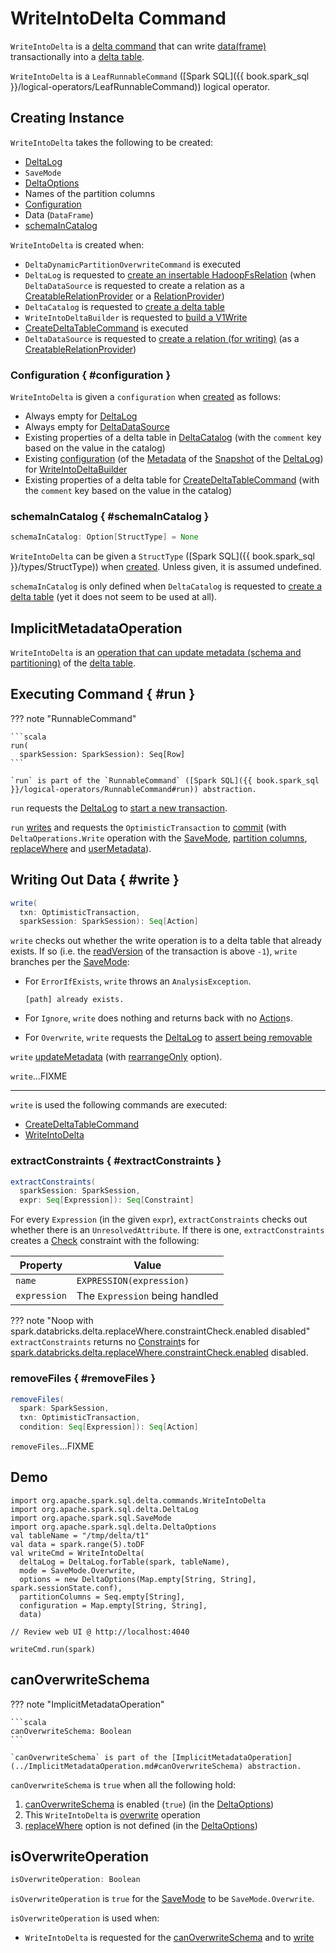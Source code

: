 # WriteIntoDelta Command

`WriteIntoDelta` is a [delta command](DeltaCommand.md) that can write [data(frame)](#data) transactionally into a [delta table](#deltaLog).

`WriteIntoDelta` is a `LeafRunnableCommand` ([Spark SQL]({{ book.spark_sql }}/logical-operators/LeafRunnableCommand)) logical operator.

## Creating Instance

`WriteIntoDelta` takes the following to be created:

* <span id="deltaLog"> [DeltaLog](../DeltaLog.md)
* <span id="mode"> `SaveMode`
* <span id="options"> [DeltaOptions](../delta/DeltaOptions.md)
* <span id="partitionColumns"> Names of the partition columns
* [Configuration](#configuration)
* <span id="data"> Data (`DataFrame`)
* [schemaInCatalog](#schemaInCatalog)

`WriteIntoDelta` is created when:

* `DeltaDynamicPartitionOverwriteCommand` is executed
* `DeltaLog` is requested to [create an insertable HadoopFsRelation](../DeltaLog.md#createRelation) (when `DeltaDataSource` is requested to create a relation as a [CreatableRelationProvider](../delta/DeltaDataSource.md#CreatableRelationProvider) or a [RelationProvider](../delta/DeltaDataSource.md#RelationProvider))
* `DeltaCatalog` is requested to [create a delta table](../DeltaCatalog.md#createDeltaTable)
* `WriteIntoDeltaBuilder` is requested to [build a V1Write](../WriteIntoDeltaBuilder.md#build)
* [CreateDeltaTableCommand](CreateDeltaTableCommand.md) is executed
* `DeltaDataSource` is requested to [create a relation (for writing)](../delta/DeltaDataSource.md#CreatableRelationProvider-createRelation) (as a [CreatableRelationProvider](../delta/DeltaDataSource.md#CreatableRelationProvider))

### Configuration { #configuration }

`WriteIntoDelta` is given a `configuration` when [created](#creating-instance) as follows:

* Always empty for [DeltaLog](../DeltaLog.md#createRelation)
* Always empty for [DeltaDataSource](../delta/DeltaDataSource.md#createRelation)
* Existing properties of a delta table in [DeltaCatalog](../DeltaCatalog.md#createDeltaTable) (with the `comment` key based on the value in the catalog)
* Existing [configuration](../Metadata.md#configuration) (of the [Metadata](../Snapshot.md#metadata) of the [Snapshot](../DeltaLog.md#snapshot) of the [DeltaLog](../WriteIntoDeltaBuilder.md#log)) for [WriteIntoDeltaBuilder](../WriteIntoDeltaBuilder.md#build)
* Existing properties of a delta table for [CreateDeltaTableCommand](CreateDeltaTableCommand.md) (with the `comment` key based on the value in the catalog)

### schemaInCatalog { #schemaInCatalog }

```scala
schemaInCatalog: Option[StructType] = None
```

`WriteIntoDelta` can be given a `StructType` ([Spark SQL]({{ book.spark_sql }}/types/StructType)) when [created](#creating-instance). Unless given, it is assumed undefined.

`schemaInCatalog` is only defined when `DeltaCatalog` is requested to [create a delta table](../DeltaCatalog.md#createDeltaTable) (yet it does not seem to be used at all).

## ImplicitMetadataOperation

`WriteIntoDelta` is an [operation that can update metadata (schema and partitioning)](../ImplicitMetadataOperation.md) of the [delta table](#deltaLog).

## Executing Command { #run }

??? note "RunnableCommand"

    ```scala
    run(
      sparkSession: SparkSession): Seq[Row]
    ```

    `run` is part of the `RunnableCommand` ([Spark SQL]({{ book.spark_sql }}/logical-operators/RunnableCommand#run)) abstraction.

`run` requests the [DeltaLog](#deltaLog) to [start a new transaction](../DeltaLog.md#withNewTransaction).

`run` [writes](#write) and requests the `OptimisticTransaction` to [commit](../OptimisticTransactionImpl.md#commit) (with `DeltaOperations.Write` operation with the [SaveMode](#mode), [partition columns](#partitionColumns), [replaceWhere](../delta/options.md#replaceWhere) and [userMetadata](../delta/options.md#userMetadata)).

## Writing Out Data { #write }

```scala
write(
  txn: OptimisticTransaction,
  sparkSession: SparkSession): Seq[Action]
```

`write` checks out whether the write operation is to a delta table that already exists. If so (i.e. the [readVersion](../OptimisticTransactionImpl.md#readVersion) of the transaction is above `-1`), `write` branches per the [SaveMode](#mode):

* For `ErrorIfExists`, `write` throws an `AnalysisException`.

    ```text
    [path] already exists.
    ```

* For `Ignore`, `write` does nothing and returns back with no [Action](../Action.md)s.

* For `Overwrite`, `write` requests the [DeltaLog](#deltaLog) to [assert being removable](../DeltaLog.md#assertRemovable)

`write` [updateMetadata](../ImplicitMetadataOperation.md#updateMetadata) (with [rearrangeOnly](../delta/DeltaWriteOptionsImpl.md#rearrangeOnly) option).

`write`...FIXME

---

`write` is used the following commands are executed:

* [CreateDeltaTableCommand](CreateDeltaTableCommand.md)
* [WriteIntoDelta](#run)

### extractConstraints { #extractConstraints }

```scala
extractConstraints(
  sparkSession: SparkSession,
  expr: Seq[Expression]): Seq[Constraint]
```

For every `Expression` (in the given `expr`), `extractConstraints` checks out whether there is an `UnresolvedAttribute`. If there is one, `extractConstraints` creates a [Check](../constraints/Check.md) constraint with the following:

Property | Value
---------|------
 `name` | `EXPRESSION(expression)`
 `expression` | The `Expression` being handled

??? note "Noop with spark.databricks.delta.replaceWhere.constraintCheck.enabled disabled"
    `extractConstraints` returns no [Constraint](../constraints/Constraint.md)s for [spark.databricks.delta.replaceWhere.constraintCheck.enabled](../configuration-properties/index.md#replaceWhere.constraintCheck.enabled) disabled.

### removeFiles { #removeFiles }

```scala
removeFiles(
  spark: SparkSession,
  txn: OptimisticTransaction,
  condition: Seq[Expression]): Seq[Action]
```

`removeFiles`...FIXME

## Demo

```text
import org.apache.spark.sql.delta.commands.WriteIntoDelta
import org.apache.spark.sql.delta.DeltaLog
import org.apache.spark.sql.SaveMode
import org.apache.spark.sql.delta.DeltaOptions
val tableName = "/tmp/delta/t1"
val data = spark.range(5).toDF
val writeCmd = WriteIntoDelta(
  deltaLog = DeltaLog.forTable(spark, tableName),
  mode = SaveMode.Overwrite,
  options = new DeltaOptions(Map.empty[String, String], spark.sessionState.conf),
  partitionColumns = Seq.empty[String],
  configuration = Map.empty[String, String],
  data)

// Review web UI @ http://localhost:4040

writeCmd.run(spark)
```

## <span id="canOverwriteSchema"> canOverwriteSchema

??? note "ImplicitMetadataOperation"

    ```scala
    canOverwriteSchema: Boolean
    ```

    `canOverwriteSchema` is part of the [ImplicitMetadataOperation](../ImplicitMetadataOperation.md#canOverwriteSchema) abstraction.

`canOverwriteSchema` is `true` when all the following hold:

1. [canOverwriteSchema](../delta/DeltaWriteOptionsImpl.md#canOverwriteSchema) is enabled (`true`) (in the [DeltaOptions](#options))
1. This `WriteIntoDelta` is [overwrite](#isOverwriteOperation) operation
1. [replaceWhere](../delta/DeltaWriteOptions.md#replaceWhere) option is not defined (in the [DeltaOptions](#options))

## <span id="isOverwriteOperation"> isOverwriteOperation

```scala
isOverwriteOperation: Boolean
```

`isOverwriteOperation` is `true` for the [SaveMode](#mode) to be `SaveMode.Overwrite`.

`isOverwriteOperation` is used when:

* `WriteIntoDelta` is requested for the [canOverwriteSchema](#canOverwriteSchema) and to [write](#write)
